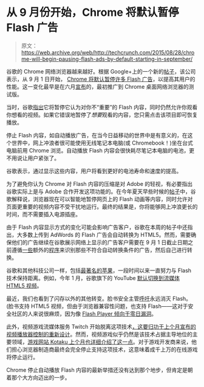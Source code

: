 # 从 9 月份开始，Chrome 将默认暂停 Flash 广告

> 原文：<https://web.archive.org/web/http://techcrunch.com/2015/08/28/chrome-will-begin-pausing-flash-ads-by-default-starting-in-september/>

谷歌的 Chrome 网络浏览器越来越好。根据 Google+上的一个新的[帖子](https://web.archive.org/web/20230128100658/https://plus.google.com/+GoogleAds/posts/2PmwKinJ7nj)，该公司表示，从 9 月 1 日开始， [Chrome 将默认暂停许多 Flash 广告](https://web.archive.org/web/20230128100658/https://plus.google.com/+GoogleAds/posts/2PmwKinJ7nj)，以提高其用户的性能。这一变化最早是在六月[宣布](https://web.archive.org/web/20230128100658/https://plus.google.com/+GoogleAds/posts/UQSBzWiMpEG?e=-RedirectToSandbox)的，最初推广到 Chrome 桌面网络浏览器的测试版。

当时，谷歌[指出](https://web.archive.org/web/20230128100658/https://techcrunch.com/2015/06/04/chrome-now-automatically-pauses-flash-content-that-isnt-central-to-a-web-page/#.s2agxy:4zAn)它将暂停它认为对你不“重要”的 Flash 内容，同时仍然允许你观看你想看的视频。如果它错误地暂停了*想要*观看的内容，您只需点击该项目即可恢复播放。

停止 Flash 内容，如自动播放广告，在当今日益移动的世界中是有意义的，在这个世界中，网上冲浪者很可能使用无线笔记本电脑(或 Chromebook！)坐在台式电脑前用 Chrome 浏览。自动播放 Flash 内容会很快耗尽笔记本电脑的电池，更不用说让用户紧张了。

谷歌表示，通过显示这些内容，用户将看到更好的电池寿命和速度的提高。

为了避免你认为 Chrome 对 Flash 内容的压缩是对 Adobe 的轻视，有必要指出谷歌实际上是与 Adobe 合作开发这项功能的。在今年夏天早些时候的[帖子](https://web.archive.org/web/20230128100658/http://chrome.blogspot.com/2015/06/better-battery-life-for-your-laptop.html)中，谷歌解释说，浏览器现在可以智能地暂停网页上的 Flash 动画等内容，同时允许对页面更重要的视频内容不受干扰地运行。最终的结果是，你将能够网上冲浪更长的时间，而不需要插入电源插座。

由于 Flash 内容显示方式的变化可能会影响广告客户，谷歌在本周的帖子中还指出，大多数上传到 AdWords 的 Flash 广告会自动转换为 HTML5。然而，需要确保他们的广告继续在谷歌展示网络上显示的广告客户需要在 9 月 1 日截止日期之前遵循[一些](https://web.archive.org/web/20230128100658/https://goo.gl/I4186A)额外的[程序](https://web.archive.org/web/20230128100658/https://goo.gl/ZBq5DR)来识别那些不符合自动转换条件的广告，然后自己进行转换。

谷歌和其他科技公司一样，包括[最著名的苹果](https://web.archive.org/web/20230128100658/https://www.apple.com/hotnews/thoughts-on-flash/)，一段时间以来一直努力与 Flash 技术保持距离。例如，今年 1 月，谷歌旗下的 YouTube [默认切换到流媒体 HTML5 视频](https://web.archive.org/web/20230128100658/https://techcrunch.com/2015/01/27/youtube-goes-html5-flash-is-now-deader/)。

最近，我们也看到了闪存以外的其他转变。脸书安全主管[呼吁](https://web.archive.org/web/20230128100658/https://twitter.com/alexstamos/status/620306643360706561)永远消灭 Flash。(脸书支持 HTML5 视频，但由于浏览器兼容性问题，也支持 Flash——这对于安全社区的人来说很麻烦，因为像 [Flash Player 倾向于零日漏洞](https://web.archive.org/web/20230128100658/http://www.hotforsecurity.com/blog/adobe-patches-zero-day-used-in-hacking-team-breach-12232.html)。

此外，视频游戏流媒体服务 Twitch 开始脱离这项技术[，这要归功于上个月宣布的视频播放器控制的重新设计](https://web.archive.org/web/20230128100658/http://www.theverge.com/2015/7/23/9019973/twitch-dropping-flash-controls-for-html5)。然而，视频游戏似乎仍然是该技术占据主导地位的主要领域，[游戏网站 Kotaku 上个月也详细介绍了这一点](https://web.archive.org/web/20230128100658/http://kotaku.com/the-death-of-flash-is-coming-and-not-everyones-happy-1717824387)。对于游戏开发商来说，他们担心浏览器制造商最终会完全停止支持这项技术，这意味着成千上万的在线游戏将停止运行。

Chrome 停止自动播放 Flash 内容的最新举措还没有达到那个地步，但肯定是朝着那个大方向迈出的一步。